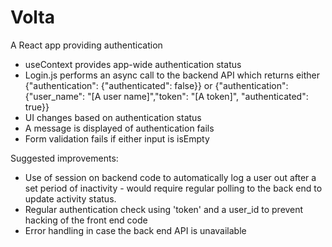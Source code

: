 # Volta

A React app providing authentication

- useContext provides app-wide authentication status
- Login.js performs an async call to the backend API which returns either {"authentication": {"authenticated": false}} or {"authentication": {"user_name": "[A user name]","token": "[A token]", "authenticated": true}}
- UI changes based on authentication status
- A message is displayed of authentication fails
- Form validation fails if either input is isEmpty

Suggested improvements:

- Use of session on backend code to automatically log a user out after a set period of inactivity - would require regular polling to the back end to update activity status.
- Regular authentication check using 'token' and a user_id to prevent hacking of the front end code
- Error handling in case the back end API is unavailable
